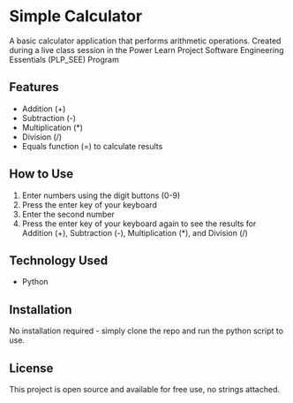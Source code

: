 # Simple Calculator

A basic calculator application that performs arithmetic operations. Created during a live class session in the Power Learn Project Software Engineering Essentials (PLP_SEE) Program

## Features

- Addition (+)
- Subtraction (-)
- Multiplication (*)
- Division (/)
- Equals function (=) to calculate results

## How to Use

1. Enter numbers using the digit buttons (0-9)
2. Press the enter key of your keyboard
3. Enter the second number
4. Press the enter key of your keyboard again to see the results for Addition (+), Subtraction (-), Multiplication (*), and Division (/)

## Technology Used

- Python

## Installation

No installation required - simply clone the repo and run the python script to use.

## License

This project is open source and available for free use, no strings attached.
